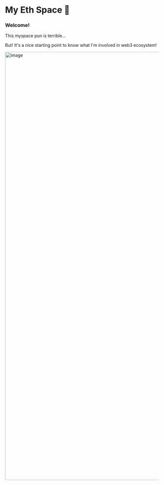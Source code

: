 # My Eth Space 👋 

### **Welcome!**
This myspace pun is terrible... 

But! It's a nice starting point to know what I'm involved in web3 ecosystem!

<a href="myethspace-front.vercel.app" target="_blank" rel="noreferrer">
  <img width="1404" alt="image" src="https://user-images.githubusercontent.com/23119955/166469199-97a1f790-d1eb-4570-8f08-721c94a190c7.png">
</a>


